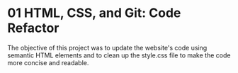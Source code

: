 # 01 HTML, CSS, and Git: Code Refactor

The objective of this project was to update the website's code using semantic HTML elements and to clean up the style.css file to make the code more concise and readable.